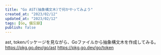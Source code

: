 ```yaml
---
title: "Go AST(抽象構文木)で何かやってみよう"
created_at: "2023/02/12"
updated_at: "2023/02/12"
tags: [Go, 備忘録]
publish: false
---
```


ast, tokenパッケージを見ながら、Goファイルから抽象構文木を作成してみる。
https://pkg.go.dev/go/ast
https://pkg.go.dev/go/token
